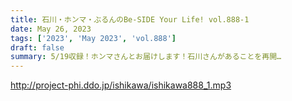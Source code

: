 ```yaml
---
title: 石川・ホンマ・ぶるんのBe-SIDE Your Life! vol.888-1
date: May 26, 2023
tags: ['2023', 'May 2023', 'vol.888']
draft: false
summary: 5/19収録！ホンマさんとお届けします！石川さんがあることを再開…
---
```


http://project-phi.ddo.jp/ishikawa/ishikawa888_1.mp3